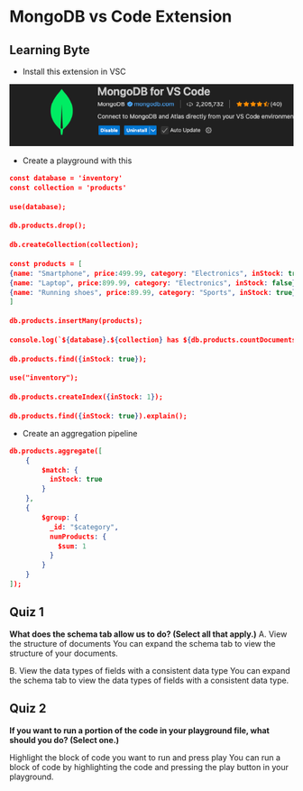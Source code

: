 # MongoDB vs Code Extension

## Learning Byte

* Install this extension in VSC

![img_14.png](Images3/img_14.png)

* Create a playground with this

```json lines
const database = 'inventory'
const collection = 'products'

use(database);

db.products.drop();

db.createCollection(collection);

const products = [
{name: "Smartphone", price:499.99, category: "Electronics", inStock: true},
{name: "Laptop", price:899.99, category: "Electronics", inStock: false},
{name: "Running shoes", price:89.99, category: "Sports", inStock: true}
]

db.products.insertMany(products);

console.log(`${database}.${collection} has ${db.products.countDocuments()} documents.`);

db.products.find({inStock: true});

use("inventory");

db.products.createIndex({inStock: 1});

db.products.find({inStock: true}).explain();
```

* Create an aggregation pipeline

```json lines
db.products.aggregate([
    {
        $match: {
          inStock: true
        }
    },
    {
        $group: {
          _id: "$category",
          numProducts: {
            $sum: 1
          }
        }
    }
]);
```

## Quiz 1

**What does the schema tab allow us to do? (Select all that apply.)**
A. View the structure of documents
You can expand the schema tab to view the structure of your documents.

B. View the data types of fields with a consistent data type
You can expand the schema tab to view the data types of fields with a consistent data type.

## Quiz 2

**If you want to run a portion of the code in your playground file, what should you do? (Select one.)**

Highlight the block of code you want to run and press play
You can run a block of code by highlighting the code and pressing the play button in your playground.

